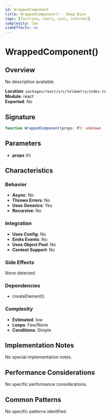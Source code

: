 ```yaml
---
id: WrappedComponent
title: WrappedComponent() - Deep Dive
tags: [function, react, sync, internal]
complexity: low
sideEffects: no
---
```


# WrappedComponent()

## Overview
No description available.

**Location**: `packages/react/src/telemetry/index.ts`  
**Module**: react  
**Exported**: No  

## Signature
```typescript
function WrappedComponent(props: P): unknown
```

## Parameters
- **props** (`P`)

## Characteristics

### Behavior
- **Async**: No
- **Throws Errors**: No
- **Uses Generics**: Yes
- **Recursive**: No

### Integration
- **Uses Config**: No
- **Emits Events**: No
- **Uses Object Pool**: No
- **Context Support**: No

### Side Effects
None detected

### Dependencies
- createElement()

### Complexity
- **Estimated**: low
- **Loops**: Few/None
- **Conditions**: Simple



## Implementation Notes
No special implementation notes.

## Performance Considerations
No specific performance considerations.

## Common Patterns
No specific patterns identified.
